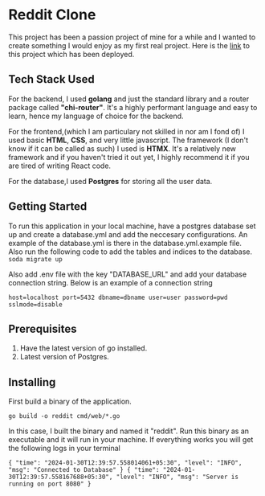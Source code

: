 # Reddit Clone

This project has been a passion project of mine for a while and I wanted to create something I would enjoy as my first real project.
Here is the [link](https://172-235-29-203.ip.linodeusercontent.com/) to this project which has been deployed.

## Tech Stack Used

For the backend, I used **golang** and just the standard library and a router package called **"chi-router"**. It's a highly performant language and easy to learn, hence my language of choice for the backend.
<br>

For the frontend,(which I am particulary not skilled in nor am I fond of) I used basic **HTML**, **CSS**, and very little javascript. The framework (I don't know if it can be called as such) I used is **HTMX**. It's a relatively new framework and if you haven't tried it out yet, I highly recommend it if you are tired of writing React code.

For the database,I used **Postgres** for storing all the user data.

## Getting Started

To run this application in your local machine, have a postgres database set up and create a database.yml and add the neccesary configurations. An example of the database.yml is there in the database.yml.example file.
<br>
Also run the following code to add the tables and indices to the database.
<br>
`soda migrate up`
<br>

Also add .env file with the key "DATABASE_URL" and add your database connection string. Below is an example of a connection string

`host=localhost port=5432 dbname=dbname user=user password=pwd sslmode=disable`



## Prerequisites

1. Have the latest version of go installed.
2. Latest version of Postgres.

## Installing

First build a binary of the application.

`go build -o reddit cmd/web/*.go`

In this case, I built the binary and named it "reddit". Run this binary as an executable and it will run in your machine.
If everything works you will get the following logs in your terminal

`{
  "time": "2024-01-30T12:39:57.558014061+05:30",
  "level": "INFO",
  "msg": "Connected to Database"
}
{
  "time": "2024-01-30T12:39:57.558167688+05:30",
  "level": "INFO",
  "msg": "Server is running on port 8080"
}
`

